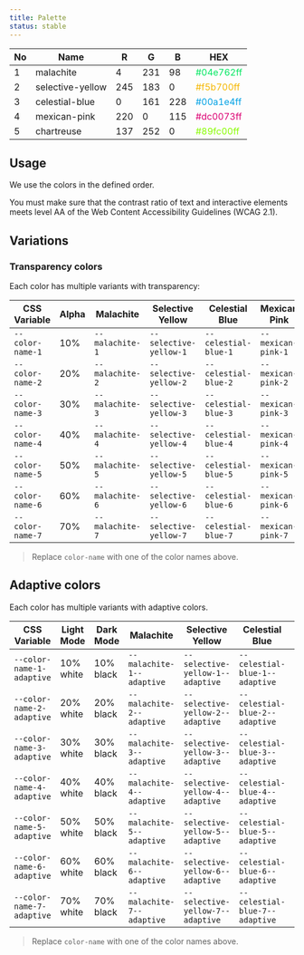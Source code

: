 ```yaml
---
title: Palette
status: stable
---
```


| No | Name             | R   | G   | B   | HEX                                            |
|----|------------------|-----|-----|-----|------------------------------------------------|
| 1  | malachite        | 4   | 231 | 98  | <span style="color:#04e762ff">#04e762ff</span> | 
| 2  | selective-yellow | 245 | 183 | 0   | <span style="color:#f5b700ff">#f5b700ff</span> |
| 3  | celestial-blue   | 0   | 161 | 228 | <span style="color:#00a1e4ff">#00a1e4ff</span> |
| 4  | mexican-pink     | 220 | 0   | 115 | <span style="color:#dc0073ff">#dc0073ff</span> |
| 5  | chartreuse       | 137 | 252 | 0   | <span style="color:#89fc00ff">#89fc00ff</span> |

## Usage

We use the colors in the defined order.

You must make sure that the contrast ratio of text and interactive elements meets level AA of the Web Content Accessibility Guidelines (WCAG 2.1).

## Variations

### Transparency colors

Each color has multiple variants with transparency:

| CSS Variable     | Alpha | Malachite                                                                                      | Selective Yellow                                                                                             | Celestial Blue                                                                                           | Mexican Pink                                                                                         | Chartreuse                                                                                       |
|------------------|-------|------------------------------------------------------------------------------------------------|--------------------------------------------------------------------------------------------------------------|----------------------------------------------------------------------------------------------------------|------------------------------------------------------------------------------------------------------|--------------------------------------------------------------------------------------------------|
| `--color-name-1` | 10%   | <code style="color: var(--text-1--dark); background: var(--malachite-1);">--malachite-1</code> | <code style="color: var(--text-1--dark); background: var(--selective-yellow-1);">--selective-yellow-1</code> | <code style="color: var(--text-1--dark); background: var(--celestial-blue-1);">--celestial-blue-1</code> | <code style="color: var(--text-1--dark); background: var(--mexican-pink-1);">--mexican-pink-1</code> | <code style="color: var(--text-1--dark); background: var(--chartreuse-1);">--chartreuse-1</code> |
| `--color-name-2` | 20%   | <code style="color: var(--text-1--dark); background: var(--malachite-2);">--malachite-2</code> | <code style="color: var(--text-1--dark); background: var(--selective-yellow-2);">--selective-yellow-2</code> | <code style="color: var(--text-1--dark); background: var(--celestial-blue-2);">--celestial-blue-2</code> | <code style="color: var(--text-1--dark); background: var(--mexican-pink-2);">--mexican-pink-2</code> | <code style="color: var(--text-1--dark); background: var(--chartreuse-2);">--chartreuse-2</code> |
| `--color-name-3` | 30%   | <code style="color: var(--text-1--dark); background: var(--malachite-3);">--malachite-3</code> | <code style="color: var(--text-1--dark); background: var(--selective-yellow-3);">--selective-yellow-3</code> | <code style="color: var(--text-1--dark); background: var(--celestial-blue-3);">--celestial-blue-3</code> | <code style="color: var(--text-1--dark); background: var(--mexican-pink-3);">--mexican-pink-3</code> | <code style="color: var(--text-1--dark); background: var(--chartreuse-3);">--chartreuse-3</code> |
| `--color-name-4` | 40%   | <code style="color: var(--text-1--dark); background: var(--malachite-4);">--malachite-4</code> | <code style="color: var(--text-1--dark); background: var(--selective-yellow-4);">--selective-yellow-4</code> | <code style="color: var(--text-1--dark); background: var(--celestial-blue-4);">--celestial-blue-4</code> | <code style="color: var(--text-1--dark); background: var(--mexican-pink-4);">--mexican-pink-4</code> | <code style="color: var(--text-1--dark); background: var(--chartreuse-4);">--chartreuse-4</code> |
| `--color-name-5` | 50%   | <code style="color: var(--text-1--dark); background: var(--malachite-5);">--malachite-5</code> | <code style="color: var(--text-1--dark); background: var(--selective-yellow-5);">--selective-yellow-5</code> | <code style="color: var(--text-1--dark); background: var(--celestial-blue-5);">--celestial-blue-5</code> | <code style="color: var(--text-1--dark); background: var(--mexican-pink-5);">--mexican-pink-5</code> | <code style="color: var(--text-1--dark); background: var(--chartreuse-5);">--chartreuse-5</code> |
| `--color-name-6` | 60%   | <code style="color: var(--text-1--dark); background: var(--malachite-6);">--malachite-6</code> | <code style="color: var(--text-1--dark); background: var(--selective-yellow-6);">--selective-yellow-6</code> | <code style="color: var(--text-1--dark); background: var(--celestial-blue-6);">--celestial-blue-6</code> | <code style="color: var(--text-1--dark); background: var(--mexican-pink-6);">--mexican-pink-6</code> | <code style="color: var(--text-1--dark); background: var(--chartreuse-6);">--chartreuse-6</code> |
| `--color-name-7` | 70%   | <code style="color: var(--text-1--dark); background: var(--malachite-7);">--malachite-7</code> | <code style="color: var(--text-1--dark); background: var(--selective-yellow-7);">--selective-yellow-7</code> | <code style="color: var(--text-1--dark); background: var(--celestial-blue-7);">--celestial-blue-7</code> | <code style="color: var(--text-1--dark); background: var(--mexican-pink-7);">--mexican-pink-7</code> | <code style="color: var(--text-1--dark); background: var(--chartreuse-7);">--chartreuse-7</code> |

> Replace `color-name` with one of the color names above.

## Adaptive colors

Each color has multiple variants with adaptive colors. 

| CSS Variable              | Light Mode | Dark Mode | Malachite                                                                                                          | Selective Yellow                                                                                                                 | Celestial Blue                                                                                                               | Mexican Pink                                                                                                             | Chartreuse                                                                                                           |
|---------------------------|------------|-----------|--------------------------------------------------------------------------------------------------------------------|----------------------------------------------------------------------------------------------------------------------------------|------------------------------------------------------------------------------------------------------------------------------|--------------------------------------------------------------------------------------------------------------------------|----------------------------------------------------------------------------------------------------------------------|
| `--color-name-1-adaptive` | 10% white  | 10% black | <code style="color: var(--text-1--dark); background: var(--malachite-1--adaptive);">--malachite-1--adaptive</code> | <code style="color: var(--text-1--dark); background: var(--selective-yellow-1--adaptive);">--selective-yellow-1--adaptive</code> | <code style="color: var(--text-1--dark); background: var(--celestial-blue-1--adaptive);">--celestial-blue-1--adaptive</code> | <code style="color: var(--text-1--dark); background: var(--mexican-pink-1--adaptive);">--mexican-pink-1--adaptive</code> | <code style="color: var(--text-1--dark); background: var(--chartreuse-1--adaptive);">--chartreuse-1--adaptive</code> |
| `--color-name-2-adaptive` | 20% white  | 20% black | <code style="color: var(--text-1--dark); background: var(--malachite-2--adaptive);">--malachite-2--adaptive</code> | <code style="color: var(--text-1--dark); background: var(--selective-yellow-2--adaptive);">--selective-yellow-2--adaptive</code> | <code style="color: var(--text-1--dark); background: var(--celestial-blue-2--adaptive);">--celestial-blue-2--adaptive</code> | <code style="color: var(--text-1--dark); background: var(--mexican-pink-2--adaptive);">--mexican-pink-2--adaptive</code> | <code style="color: var(--text-1--dark); background: var(--chartreuse-2--adaptive);">--chartreuse-2--adaptive</code> |
| `--color-name-3-adaptive` | 30% white  | 30% black | <code style="color: var(--text-1--dark); background: var(--malachite-3--adaptive);">--malachite-3--adaptive</code> | <code style="color: var(--text-1--dark); background: var(--selective-yellow-3--adaptive);">--selective-yellow-3--adaptive</code> | <code style="color: var(--text-1--dark); background: var(--celestial-blue-3--adaptive);">--celestial-blue-3--adaptive</code> | <code style="color: var(--text-1--dark); background: var(--mexican-pink-3--adaptive);">--mexican-pink-3--adaptive</code> | <code style="color: var(--text-1--dark); background: var(--chartreuse-3--adaptive);">--chartreuse-3--adaptive</code> |
| `--color-name-4-adaptive` | 40% white  | 40% black | <code style="color: var(--text-1--dark); background: var(--malachite-4--adaptive);">--malachite-4--adaptive</code> | <code style="color: var(--text-1--dark); background: var(--selective-yellow-4--adaptive);">--selective-yellow-4--adaptive</code> | <code style="color: var(--text-1--dark); background: var(--celestial-blue-4--adaptive);">--celestial-blue-4--adaptive</code> | <code style="color: var(--text-1--dark); background: var(--mexican-pink-4--adaptive);">--mexican-pink-4--adaptive</code> | <code style="color: var(--text-1--dark); background: var(--chartreuse-4--adaptive);">--chartreuse-4--adaptive</code> |
| `--color-name-5-adaptive` | 50% white  | 50% black | <code style="color: var(--text-1--dark); background: var(--malachite-5--adaptive);">--malachite-5--adaptive</code> | <code style="color: var(--text-1--dark); background: var(--selective-yellow-5--adaptive);">--selective-yellow-5--adaptive</code> | <code style="color: var(--text-1--dark); background: var(--celestial-blue-5--adaptive);">--celestial-blue-5--adaptive</code> | <code style="color: var(--text-1--dark); background: var(--mexican-pink-5--adaptive);">--mexican-pink-5--adaptive</code> | <code style="color: var(--text-1--dark); background: var(--chartreuse-5--adaptive);">--chartreuse-5--adaptive</code> |
| `--color-name-6-adaptive` | 60% white  | 60% black | <code style="color: var(--text-1--dark); background: var(--malachite-6--adaptive);">--malachite-6--adaptive</code> | <code style="color: var(--text-1--dark); background: var(--selective-yellow-6--adaptive);">--selective-yellow-6--adaptive</code> | <code style="color: var(--text-1--dark); background: var(--celestial-blue-6--adaptive);">--celestial-blue-6--adaptive</code> | <code style="color: var(--text-1--dark); background: var(--mexican-pink-6--adaptive);">--mexican-pink-6--adaptive</code> | <code style="color: var(--text-1--dark); background: var(--chartreuse-6--adaptive);">--chartreuse-6--adaptive</code> |
| `--color-name-7-adaptive` | 70% white  | 70% black | <code style="color: var(--text-1--dark); background: var(--malachite-7--adaptive);">--malachite-7--adaptive</code> | <code style="color: var(--text-1--dark); background: var(--selective-yellow-7--adaptive);">--selective-yellow-7--adaptive</code> | <code style="color: var(--text-1--dark); background: var(--celestial-blue-7--adaptive);">--celestial-blue-7--adaptive</code> | <code style="color: var(--text-1--dark); background: var(--mexican-pink-7--adaptive);">--mexican-pink-7--adaptive</code> | <code style="color: var(--text-1--dark); background: var(--chartreuse-7--adaptive);">--chartreuse-7--adaptive</code> |

> Replace `color-name` with one of the color names above.
